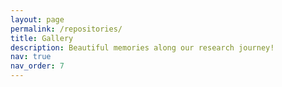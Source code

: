 ```yaml
---
layout: page
permalink: /repositories/
title: Gallery
description: Beautiful memories along our research journey!
nav: true
nav_order: 7
---
```



